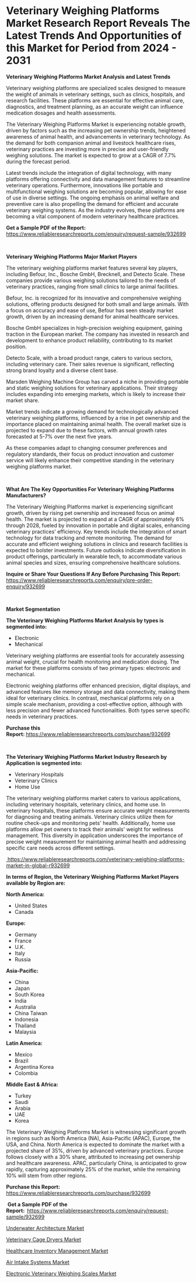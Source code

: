 <p><h1>Veterinary Weighing Platforms Market Research Report Reveals The Latest Trends And Opportunities of this Market for Period from 2024 - 2031</h1></p><p><strong>Veterinary Weighing Platforms Market Analysis and Latest Trends</strong></p>
<p><p>Veterinary weighing platforms are specialized scales designed to measure the weight of animals in veterinary settings, such as clinics, hospitals, and research facilities. These platforms are essential for effective animal care, diagnostics, and treatment planning, as an accurate weight can influence medication dosages and health assessments.</p><p>The Veterinary Weighing Platforms Market is experiencing notable growth, driven by factors such as the increasing pet ownership trends, heightened awareness of animal health, and advancements in veterinary technology. As the demand for both companion animal and livestock healthcare rises, veterinary practices are investing more in precise and user-friendly weighing solutions. The market is expected to grow at a CAGR of 7.7% during the forecast period. </p><p>Latest trends include the integration of digital technology, with many platforms offering connectivity and data management features to streamline veterinary operations. Furthermore, innovations like portable and multifunctional weighing solutions are becoming popular, allowing for ease of use in diverse settings. The ongoing emphasis on animal welfare and preventive care is also propelling the demand for efficient and accurate veterinary weighing systems. As the industry evolves, these platforms are becoming a vital component of modern veterinary healthcare practices.</p></p>
<p><strong>Get a Sample PDF of the Report:&nbsp;</strong> <a href="https://www.reliableresearchreports.com/enquiry/request-sample/932699?utm_campaign=40&utm_medium=2&utm_source=Github&utm_content=ia&utm_term=03122024&utm_id=veterinary-weighing-platforms">https://www.reliableresearchreports.com/enquiry/request-sample/932699</a></p>
<p>&nbsp;</p>
<p><strong>Veterinary Weighing Platforms Major Market Players</strong></p>
<p><p>The veterinary weighing platforms market features several key players, including Befour, Inc., Bosche GmbH, Brecknell, and Detecto Scale. These companies provide various weighing solutions tailored to the needs of veterinary practices, ranging from small clinics to large animal facilities.</p><p>Befour, Inc. is recognized for its innovative and comprehensive weighing solutions, offering products designed for both small and large animals. With a focus on accuracy and ease of use, Befour has seen steady market growth, driven by an increasing demand for animal healthcare services.</p><p>Bosche GmbH specializes in high-precision weighing equipment, gaining traction in the European market. The company has invested in research and development to enhance product reliability, contributing to its market position.</p><p>Detecto Scale, with a broad product range, caters to various sectors, including veterinary care. Their sales revenue is significant, reflecting strong brand loyalty and a diverse client base.</p><p>Marsden Weighing Machine Group has carved a niche in providing portable and static weighing solutions for veterinary applications. Their strategy includes expanding into emerging markets, which is likely to increase their market share.</p><p>Market trends indicate a growing demand for technologically advanced veterinary weighing platforms, influenced by a rise in pet ownership and the importance placed on maintaining animal health. The overall market size is projected to expand due to these factors, with annual growth rates forecasted at 5-7% over the next five years.</p><p>As these companies adapt to changing consumer preferences and regulatory standards, their focus on product innovation and customer service will likely enhance their competitive standing in the veterinary weighing platforms market.</p></p>
<p>&nbsp;</p>
<p><strong>What Are The Key Opportunities For Veterinary Weighing Platforms Manufacturers?</strong></p>
<p><p>The Veterinary Weighing Platforms market is experiencing significant growth, driven by rising pet ownership and increased focus on animal health. The market is projected to expand at a CAGR of approximately 6% through 2028, fueled by innovation in portable and digital scales, enhancing veterinary practices' efficiency. Key trends include the integration of smart technology for data tracking and remote monitoring. The demand for accurate and efficient weighing solutions in clinics and research facilities is expected to bolster investments. Future outlooks indicate diversification in product offerings, particularly in wearable tech, to accommodate various animal species and sizes, ensuring comprehensive healthcare solutions.</p></p>
<p><strong>Inquire or Share Your Questions If Any Before Purchasing This Report:</strong> <a href="https://www.reliableresearchreports.com/enquiry/pre-order-enquiry/932699?utm_campaign=40&utm_medium=2&utm_source=Github&utm_content=ia&utm_term=03122024&utm_id=veterinary-weighing-platforms">https://www.reliableresearchreports.com/enquiry/pre-order-enquiry/932699</a></p>
<p>&nbsp;</p>
<p><strong>Market Segmentation</strong></p>
<p><strong>The Veterinary Weighing Platforms Market Analysis by types is segmented into:</strong></p>
<p><ul><li>Electronic</li><li>Mechanical</li></ul></p>
<p><p>Veterinary weighing platforms are essential tools for accurately assessing animal weight, crucial for health monitoring and medication dosing. The market for these platforms consists of two primary types: electronic and mechanical. </p><p>Electronic weighing platforms offer enhanced precision, digital displays, and advanced features like memory storage and data connectivity, making them ideal for veterinary clinics. In contrast, mechanical platforms rely on a simple scale mechanism, providing a cost-effective option, although with less precision and fewer advanced functionalities. Both types serve specific needs in veterinary practices.</p></p>
<p><strong>Purchase this Report:&nbsp;</strong><a href="https://www.reliableresearchreports.com/purchase/932699?utm_campaign=40&utm_medium=2&utm_source=Github&utm_content=ia&utm_term=03122024&utm_id=veterinary-weighing-platforms">https://www.reliableresearchreports.com/purchase/932699</a></p>
<p>&nbsp;</p>
<p><strong>The Veterinary Weighing Platforms Market Industry Research by Application is segmented into:</strong></p>
<p><ul><li>Veterinary Hospitals</li><li>Veterinary Clinics</li><li>Home Use</li></ul></p>
<p><p>The veterinary weighing platforms market caters to various applications, including veterinary hospitals, veterinary clinics, and home use. In veterinary hospitals, these platforms ensure accurate weight measurements for diagnosing and treating animals. Veterinary clinics utilize them for routine check-ups and monitoring pets' health. Additionally, home use platforms allow pet owners to track their animals' weight for wellness management. This diversity in application underscores the importance of precise weight measurement for maintaining animal health and addressing specific care needs across different settings.</p></p>
<p><a href="https://www.reliableresearchreports.com/veterinary-weighing-platforms-market-in-global-r932699?utm_campaign=40&utm_medium=2&utm_source=Github&utm_content=ia&utm_term=03122024&utm_id=veterinary-weighing-platforms">&nbsp;https://www.reliableresearchreports.com/veterinary-weighing-platforms-market-in-global-r932699</a></p>
<p><strong>In terms of Region, the Veterinary Weighing Platforms Market Players available by Region are:</strong></p>
<p>
    <p> <strong> North America: </strong>
        <ul>
            <li>United States</li>
            <li>Canada</li>
        </ul>
        </p> 
    <p> <strong> Europe: </strong>
        <ul>
            <li>Germany</li>
            <li>France</li>
            <li>U.K.</li>
            <li>Italy</li>
            <li>Russia</li>
        </ul>
        </p> 
    <p> <strong> Asia-Pacific: </strong>
        <ul>
            <li>China</li>
            <li>Japan</li>
            <li>South Korea</li>
            <li>India</li>
            <li>Australia</li>
            <li>China Taiwan</li>
            <li>Indonesia</li>
            <li>Thailand</li>
            <li>Malaysia</li>
        </ul>
        </p> 
    <p> <strong> Latin America: </strong>
        <ul>
            <li>Mexico</li>
            <li>Brazil</li>
            <li>Argentina Korea</li>
            <li>Colombia</li>
        </ul>
        </p> 
    <p> <strong> Middle East & Africa: </strong>
        <ul>
            <li>Turkey</li>
            <li>Saudi</li>
            <li>Arabia</li>
            <li>UAE</li>
            <li>Korea</li>
        </ul>
    </p>
    </p>
<p><p>The Veterinary Weighing Platforms Market is witnessing significant growth in regions such as North America (NA), Asia-Pacific (APAC), Europe, the USA, and China. North America is expected to dominate the market with a projected share of 35%, driven by advanced veterinary practices. Europe follows closely with a 30% share, attributed to increasing pet ownership and healthcare awareness. APAC, particularly China, is anticipated to grow rapidly, capturing approximately 25% of the market, while the remaining 10% will stem from other regions.</p></p>
<p><strong>Purchase this Report: </strong><a href="https://www.reliableresearchreports.com/purchase/932699?utm_campaign=40&utm_medium=2&utm_source=Github&utm_content=ia&utm_term=03122024&utm_id=veterinary-weighing-platforms">https://www.reliableresearchreports.com/purchase/932699</a></p>
<p>&nbsp;<strong>Get a Sample PDF of the Report:&nbsp;&nbsp;</strong><a href="https://www.reliableresearchreports.com/enquiry/request-sample/932699?utm_campaign=40&utm_medium=2&utm_source=Github&utm_content=ia&utm_term=03122024&utm_id=veterinary-weighing-platforms">https://www.reliableresearchreports.com/enquiry/request-sample/932699</a></p>
<p><strong></strong></p>
<p><p><a href="https://www.linkedin.com/pulse/exploring-underwater-architecture-market-strategic-insights-x00le?utm_campaign=40&utm_medium=2&utm_source=Github&utm_content=ia&utm_term=03122024&utm_id=veterinary-weighing-platforms">Underwater Architecture Market</a></p><p><a href="https://github.com/petbigbeepjn/Market-Research-Report-List-1/blob/main/veterinary-cage-dryers-market.md?utm_campaign=40&utm_medium=2&utm_source=Github&utm_content=ia&utm_term=03122024&utm_id=veterinary-weighing-platforms">Veterinary Cage Dryers Market</a></p><p><a href="https://issuu.com/reportprime-2/docs/healthcare-inventory-management-market-size-2030.p?utm_campaign=40&utm_medium=2&utm_source=Github&utm_content=ia&utm_term=03122024&utm_id=veterinary-weighing-platforms">Healthcare Inventory Management Market</a></p><p><a href="https://issuu.com/reportprime-2/docs/air-intake-systems-market-size-2030.pptx?utm_campaign=40&utm_medium=2&utm_source=Github&utm_content=ia&utm_term=03122024&utm_id=veterinary-weighing-platforms">Air Intake Systems Market</a></p><p><a href="https://github.com/dmitriyvo6rog/Market-Research-Report-List-1/blob/main/electronic-veterinary-weighing-scales-market.md?utm_campaign=40&utm_medium=2&utm_source=Github&utm_content=ia&utm_term=03122024&utm_id=veterinary-weighing-platforms">Electronic Veterinary Weighing Scales Market</a></p></p>